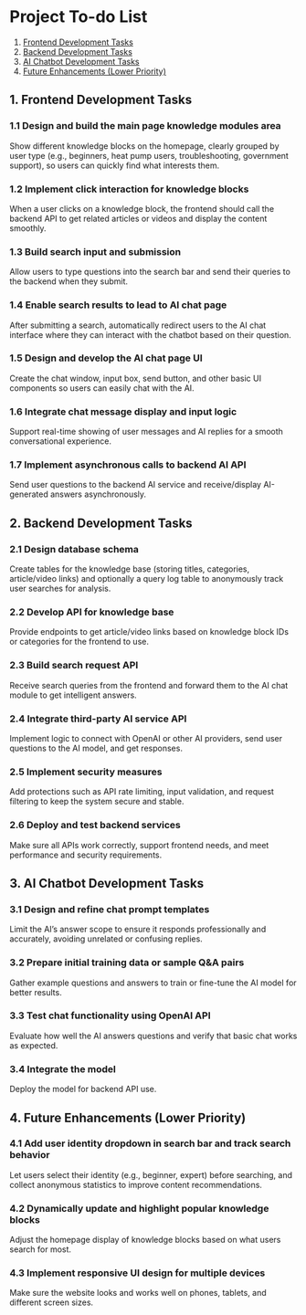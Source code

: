# Project To-do List
1. [Frontend Development Tasks](#1-frontend-development-tasks)
2. [Backend Development Tasks](#2-backend-development-tasks)
3. [AI Chatbot Development Tasks](#3-ai-chatbot-development-tasks)
4. [Future Enhancements (Lower Priority)](#4-future-enhancements-lower-priority)
## 1. Frontend Development Tasks
### 1.1 Design and build the main page knowledge modules area
Show different knowledge blocks on the homepage, clearly grouped by user type (e.g., beginners, heat pump users, troubleshooting, government support), so users can quickly find what interests them.

### 1.2 Implement click interaction for knowledge blocks
When a user clicks on a knowledge block, the frontend should call the backend API to get related articles or videos and display the content smoothly.

### 1.3 Build search input and submission
Allow users to type questions into the search bar and send their queries to the backend when they submit.

### 1.4 Enable search results to lead to AI chat page
After submitting a search, automatically redirect users to the AI chat interface where they can interact with the chatbot based on their question.

### 1.5 Design and develop the AI chat page UI
Create the chat window, input box, send button, and other basic UI components so users can easily chat with the AI.

### 1.6 Integrate chat message display and input logic
Support real-time showing of user messages and AI replies for a smooth conversational experience.

### 1.7 Implement asynchronous calls to backend AI API
Send user questions to the backend AI service and receive/display AI-generated answers asynchronously.

## 2. Backend Development Tasks
### 2.1 Design database schema
Create tables for the knowledge base (storing titles, categories, article/video links) and optionally a query log table to anonymously track user searches for analysis.

### 2.2 Develop API for knowledge base
Provide endpoints to get article/video links based on knowledge block IDs or categories for the frontend to use.

### 2.3 Build search request API
Receive search queries from the frontend and forward them to the AI chat module to get intelligent answers.

### 2.4 Integrate third-party AI service API
Implement logic to connect with OpenAI or other AI providers, send user questions to the AI model, and get responses.

### 2.5 Implement security measures
Add protections such as API rate limiting, input validation, and request filtering to keep the system secure and stable.

### 2.6 Deploy and test backend services
Make sure all APIs work correctly, support frontend needs, and meet performance and security requirements.

## 3. AI Chatbot Development Tasks
### 3.1 Design and refine chat prompt templates
Limit the AI’s answer scope to ensure it responds professionally and accurately, avoiding unrelated or confusing replies.

### 3.2 Prepare initial training data or sample Q&A pairs
Gather example questions and answers to train or fine-tune the AI model for better results.

### 3.3 Test chat functionality using OpenAI API
Evaluate how well the AI answers questions and verify that basic chat works as expected.

### 3.4 Integrate the model
Deploy the model for backend API use.

## 4. Future Enhancements (Lower Priority)
### 4.1 Add user identity dropdown in search bar and track search behavior
Let users select their identity (e.g., beginner, expert) before searching, and collect anonymous statistics to improve content recommendations.

### 4.2 Dynamically update and highlight popular knowledge blocks
Adjust the homepage display of knowledge blocks based on what users search for most.

### 4.3 Implement responsive UI design for multiple devices
Make sure the website looks and works well on phones, tablets, and different screen sizes.

<!-- ### 4.4 Develop user feedback collection and analysis
Provide a way for users to submit feedback to help improve the system continuously.-->